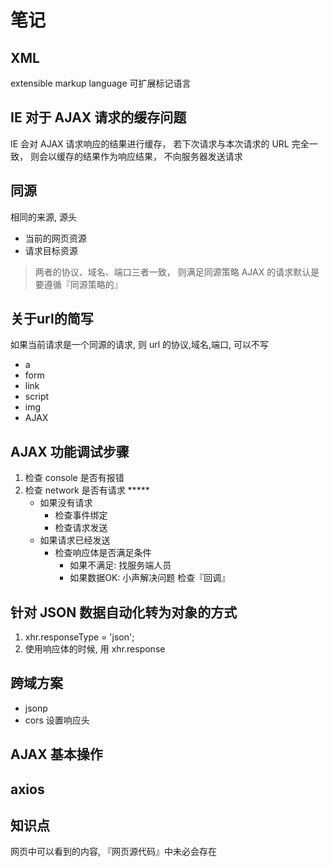 # 笔记

## XML
extensible markup language 可扩展标记语言

## IE 对于 AJAX 请求的缓存问题
IE 会对 AJAX 请求响应的结果进行缓存， 若下次请求与本次请求的 URL 完全一致， 则会以缓存的结果作为响应结果， 不向服务器发送请求

## 同源
相同的来源, 源头
* 当前的网页资源
* 请求目标资源

> 两者的协议、域名、端口三者一致， 则满足同源策略
> AJAX 的请求默认是要遵循『同源策略的』

## 关于url的简写
如果当前请求是一个同源的请求, 则 url 的协议,域名,端口, 可以不写
* a
* form
* link
* script
* img
* AJAX 

## AJAX 功能调试步骤
1. 检查 console 是否有报错
2. 检查 network 是否有请求   *****
    * 如果没有请求 
      * 检查事件绑定
      * 检查请求发送
    * 如果请求已经发送
      * 检查响应体是否满足条件
        * 如果不满足: 找服务端人员
        * 如果数据OK: 小声解决问题 检查『回调』

## 针对 JSON 数据自动化转为对象的方式
1. xhr.responseType = 'json';
2. 使用响应体的时候, 用 xhr.response 

## 跨域方案
* jsonp 
* cors 设置响应头

## AJAX 基本操作

## axios

## 知识点
网页中可以看到的内容, 『网页源代码』中未必会存在